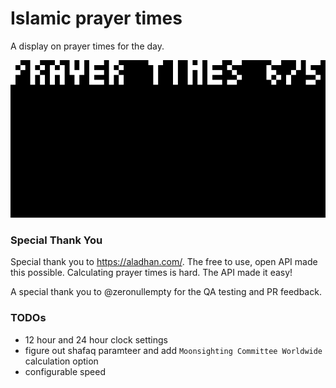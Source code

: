 # Islamic prayer times

A display on prayer times for the day.

![Islamic prayer times](islamic_prayer.gif)
### Special Thank You

Special thank you to https://aladhan.com/.  The free to use, open API made this possible.  Calculating prayer times is hard.  The API made it easy!

A special thank you to @zeronullempty for the QA testing and PR feedback.

### TODOs
* 12 hour and 24 hour clock settings
* figure out shafaq paramteer and add `Moonsighting Committee Worldwide` calculation option
* configurable speed
